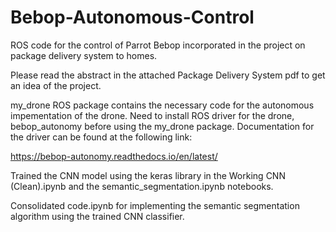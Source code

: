 # Bebop-Autonomous-Control
ROS code for the control of Parrot Bebop incorporated in the project on package delivery system to homes.

Please read the abstract in the attached Package Delivery System pdf to get an idea of the project.

my_drone ROS package contains the necessary code for the autonomous impementation of the drone. Need to install ROS driver for the drone, bebop_autonomy before using the my_drone package. Documentation for the driver can be found at the following link:

https://bebop-autonomy.readthedocs.io/en/latest/

Trained the CNN model using the keras library in the Working CNN (Clean).ipynb and the semantic_segmentation.ipynb notebooks.

Consolidated code.ipynb for implementing the semantic segmentation algorithm using the trained CNN classifier.

